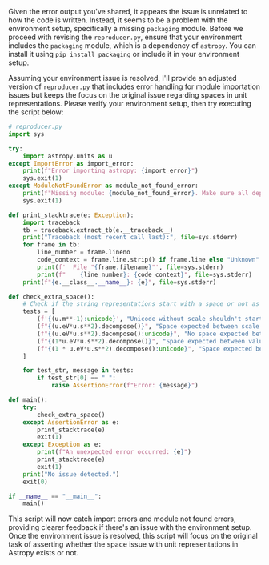Given the error output you've shared, it appears the issue is unrelated to how the code is written. Instead, it seems to be a problem with the environment setup, specifically a missing `packaging` module. Before we proceed with revising the `reproducer.py`, ensure that your environment includes the `packaging` module, which is a dependency of `astropy`. You can install it using `pip install packaging` or include it in your environment setup.

Assuming your environment issue is resolved, I'll provide an adjusted version of `reproducer.py` that includes error handling for module importation issues but keeps the focus on the original issue regarding spaces in unit representations. Please verify your environment setup, then try executing the script below:

```python
# reproducer.py
import sys

try:
    import astropy.units as u
except ImportError as import_error:
    print(f"Error importing astropy: {import_error}")
    sys.exit(1)
except ModuleNotFoundError as module_not_found_error:
    print(f"Missing module: {module_not_found_error}. Make sure all dependencies are installed.")
    sys.exit(1)

def print_stacktrace(e: Exception):
    import traceback
    tb = traceback.extract_tb(e.__traceback__)
    print("Traceback (most recent call last):", file=sys.stderr)
    for frame in tb:
        line_number = frame.lineno
        code_context = frame.line.strip() if frame.line else "Unknown"
        print(f'  File "{frame.filename}"', file=sys.stderr)
        print(f"    {line_number}: {code_context}", file=sys.stderr)
    print(f"{e.__class__.__name__}: {e}", file=sys.stderr)

def check_extra_space():
    # Check if the string representations start with a space or not as expected
    tests = [
        (f'{(u.m**-1):unicode}', "Unicode without scale shouldn't start with space"),
        (f"{(u.eV*u.s**2).decompose()}", "Space expected between scale and unit"),
        (f"{(u.eV*u.s**2).decompose():unicode}", "No space expected between scale and unit in unicode"),
        (f"{(1*u.eV*u.s**2).decompose()}", "Space expected between value and unit"),
        (f"{(1 * u.eV*u.s**2).decompose():unicode}", "Space expected between value and unit in unicode"),
    ]

    for test_str, message in tests:
        if test_str[0] == " ":
            raise AssertionError(f"Error: {message}")

def main():
    try:
        check_extra_space()
    except AssertionError as e:
        print_stacktrace(e)
        exit(1)
    except Exception as e:
        print(f"An unexpected error occurred: {e}")
        print_stacktrace(e)
        exit(1)
    print("No issue detected.")
    exit(0)

if __name__ == "__main__":
    main()
```

This script will now catch import errors and module not found errors, providing clearer feedback if there's an issue with the environment setup. Once the environment issue is resolved, this script will focus on the original task of asserting whether the space issue with unit representations in Astropy exists or not.